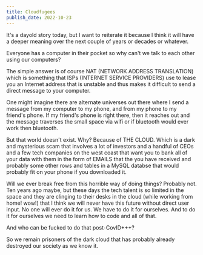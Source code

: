 ```yaml
---
title: Cloudfugees
publish_date: 2022-10-23
---
```


It's a dayold story today, but I want to reiterate it because I think it will have a deeper meaning over the next couple of years or decades or whatever. 

Everyone has a computer in their pocket so why can't we talk to each other using our computers?

The simple answer is of course NAT (NETWORK ADDRESS TRANSLATION) which is something that ISPs (INTERNET SERVICE PROVIDERS) use to lease you an Internet address that is unstable and thus makes it difficult to send a direct message to your computer.

One might imagine there are alternate universes out there where I send a message from my computer to my phone, and from my phone to my friend's phone. If my friend's phone is right there, then it reaches out and the message traverses the small space via wifi or if bluetooth would ever work then bluetooth.

But that world doesn't exist. Why? Because of THE CLOUD. Which is a dark and mysterious scam that involves a lot of investors and a handful of CEOs and a few tech companies on the west coast that want you to bank all of your data with them in the form of EMAILS that the you have received and probably some other rows and tables in a MySQL databse that would probably fit on your phone if you downloaded it.

Will we ever break free from this horrible way of doing things? Probably not. Ten years ago maybe, but these days the tech talent is so limited in the space and they are clinging to their desks in the cloud (while working from home! wow!) that I think we will never have this future without direct user input. No one will ever do it for us. We have to do it for ourselves. And to do it for ourselves we need to learn how to code and all of that. 

And who can be fucked to do that post-CovID+++?

So we remain prisoners of the dark cloud that has probably already destroyed our society as we know it.
